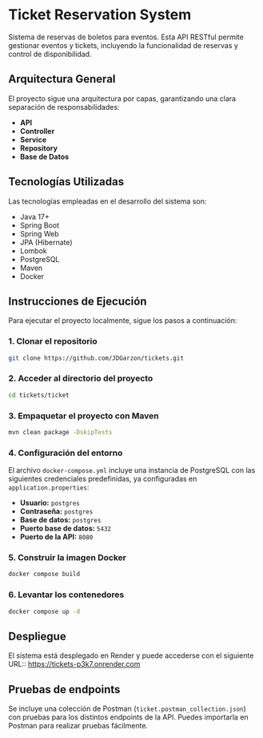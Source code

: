 
# Ticket Reservation System

Sistema de reservas de boletos para eventos. Esta API RESTful permite gestionar eventos y tickets, incluyendo la funcionalidad de reservas y control de disponibilidad.

## Arquitectura General

El proyecto sigue una arquitectura por capas, garantizando una clara separación de responsabilidades:

* **API**
* **Controller**
* **Service**
* **Repository**
* **Base de Datos**

## Tecnologías Utilizadas

Las tecnologías empleadas en el desarrollo del sistema son:

* Java 17+
* Spring Boot
* Spring Web
* JPA (Hibernate)
* Lombok
* PostgreSQL
* Maven
* Docker

## Instrucciones de Ejecución

Para ejecutar el proyecto localmente, sigue los pasos a continuación:

### 1. Clonar el repositorio

```bash
git clone https://github.com/JDGarzon/tickets.git
```

### 2. Acceder al directorio del proyecto

```bash
cd tickets/ticket
```

### 3. Empaquetar el proyecto con Maven

```bash
mvn clean package -DskipTests
```

### 4. Configuración del entorno

El archivo `docker-compose.yml` incluye una instancia de PostgreSQL con las siguientes credenciales predefinidas, ya configuradas en `application.properties`:

* **Usuario:** `postgres`
* **Contraseña:** `postgres`
* **Base de datos:** `postgres`
* **Puerto base de datos:** `5432`
* **Puerto de la API:** `8080`

### 5. Construir la imagen Docker

```bash
docker compose build
```

### 6. Levantar los contenedores

```bash
docker compose up -d
```

## Despliegue

El sistema está desplegado en Render y puede accederse con el siguiente URL:: <https://tickets-p3k7.onrender.com>

## Pruebas de endpoints

Se incluye una colección de Postman (`ticket.postman_collection.json`) con pruebas para los distintos endpoints de la API. Puedes importarla en Postman para realizar pruebas fácilmente.
